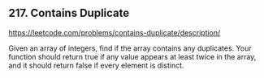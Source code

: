 ## 217. Contains Duplicate
https://leetcode.com/problems/contains-duplicate/description/

Given an array of integers, find if the array contains any duplicates. Your function should return true if any value appears at least twice in the array, and it should return false if every element is distinct.